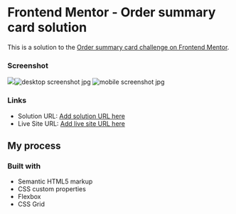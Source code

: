 # Frontend Mentor - Order summary card solution

This is a solution to the [Order summary card challenge on Frontend Mentor](https://www.frontendmentor.io/challenges/order-summary-component-QlPmajDUj). 




### Screenshot

![](./screenshot.jpg)![desktop screenshot jpg](https://user-images.githubusercontent.com/35731094/129435779-046725ea-2fbe-4259-85f7-bd83a91173ee.png)
![mobile screenshot jpg](https://user-images.githubusercontent.com/35731094/129435853-e6e6c662-a0ef-47ff-a852-d06bd73c0d79.png)



### Links

- Solution URL: [Add solution URL here](https://github.com/tejasvi23/order-summary-component)
- Live Site URL: [Add live site URL here](https://tejasvi23.github.io/order-summary-component/)

## My process

### Built with

- Semantic HTML5 markup
- CSS custom properties
- Flexbox
- CSS Grid





